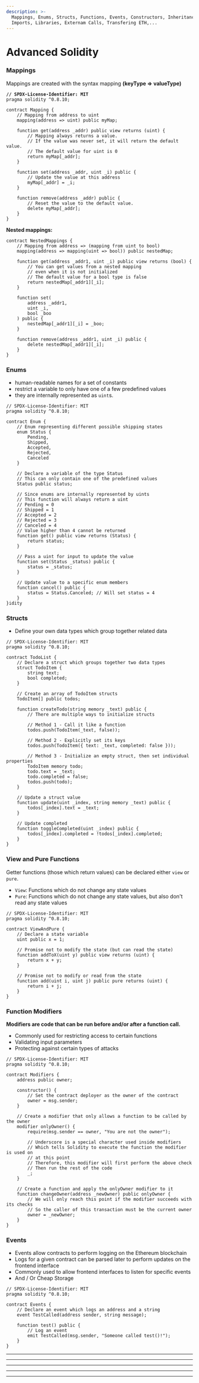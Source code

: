 ```yaml
---
description: >-
  Mappings, Enums, Structs, Functions, Events, Constructors, Inheritance,
  Imports, Libraries, Externam Calls, Transfering ETH,...
---
```


# Advanced Solidity

### Mappings

Mappings are created with the syntax mapping **(keyType => valueType)**

<pre class="language-solidity"><code class="lang-solidity"><strong>// SPDX-License-Identifier: MIT
</strong>pragma solidity ^0.8.10;

contract Mapping {
    // Mapping from address to uint
    mapping(address => uint) public myMap;

    function get(address _addr) public view returns (uint) {
        // Mapping always returns a value.
        // If the value was never set, it will return the default value.
        // The default value for uint is 0
        return myMap[_addr];
    }

    function set(address _addr, uint _i) public {
        // Update the value at this address
        myMap[_addr] = _i;
    }

    function remove(address _addr) public {
        // Reset the value to the default value.
        delete myMap[_addr];
    }
}</code></pre>

**Nested mappings:**

```solidity
contract NestedMappings {
    // Mapping from address => (mapping from uint to bool)
    mapping(address => mapping(uint => bool)) public nestedMap;

    function get(address _addr1, uint _i) public view returns (bool) {
        // You can get values from a nested mapping
        // even when it is not initialized
        // The default value for a bool type is false
        return nestedMap[_addr1][_i];
    }

    function set(
        address _addr1,
        uint _i,
        bool _boo
    ) public {
        nestedMap[_addr1][_i] = _boo;
    }

    function remove(address _addr1, uint _i) public {
        delete nestedMap[_addr1][_i];
    }
}
```

### Enums

* human-readable names for a set of constants
* restrict a variable to only have one of a few predefined values
* they are internally represented as `uint`s.

```solidity
// SPDX-License-Identifier: MIT
pragma solidity ^0.8.10;

contract Enum {
    // Enum representing different possible shipping states
    enum Status {
        Pending,
        Shipped,
        Accepted,
        Rejected,
        Canceled
    }

    // Declare a variable of the type Status
    // This can only contain one of the predefined values
    Status public status;

    // Since enums are internally represented by uints
    // This function will always return a uint
    // Pending = 0
    // Shipped = 1
    // Accepted = 2
    // Rejected = 3
    // Canceled = 4
    // Value higher than 4 cannot be returned
    function get() public view returns (Status) {
        return status;
    }

    // Pass a uint for input to update the value
    function set(Status _status) public {
        status = _status;
    }

    // Update value to a specific enum members
    function cancel() public {
        status = Status.Canceled; // Will set status = 4
    }
}idity
```

### Structs

* Define your own data types which group together related data

```solidity
// SPDX-License-Identifier: MIT
pragma solidity ^0.8.10;

contract TodoList {
    // Declare a struct which groups together two data types
    struct TodoItem {
        string text;
        bool completed;
    }

    // Create an array of TodoItem structs
    TodoItem[] public todos;

    function createTodo(string memory _text) public {
        // There are multiple ways to initialize structs

        // Method 1 - Call it like a function
        todos.push(TodoItem(_text, false));

        // Method 2 - Explicitly set its keys
        todos.push(TodoItem({ text: _text, completed: false }));

        // Method 3 - Initialize an empty struct, then set individual properties
        TodoItem memory todo;
        todo.text = _text;
        todo.completed = false;
        todos.push(todo);
    }

    // Update a struct value
    function update(uint _index, string memory _text) public {
        todos[_index].text = _text;
    }

    // Update completed
    function toggleCompleted(uint _index) public {
        todos[_index].completed = !todos[_index].completed;
    }
}
```

### View and Pure Functions

Getter functions (those which return values) can be declared either `view` or `pure`.

* `View`: Functions which do not change any state values
* `Pure`: Functions which do not change any state values, but also don't read any state values

```solidity
// SPDX-License-Identifier: MIT
pragma solidity ^0.8.10;

contract ViewAndPure {
    // Declare a state variable
    uint public x = 1;

    // Promise not to modify the state (but can read the state)
    function addToX(uint y) public view returns (uint) {
        return x + y;
    }

    // Promise not to modify or read from the state
    function add(uint i, uint j) public pure returns (uint) {
        return i + j;
    }
}
```

### Function Modifiers

**Modifiers are code that can be run before and/or after a function call.**

* Commonly used for restricting access to certain functions
* Validating input parameters
* Protecting against certain types of attacks

```solidity
// SPDX-License-Identifier: MIT
pragma solidity ^0.8.10;

contract Modifiers {
    address public owner;

    constructor() {
        // Set the contract deployer as the owner of the contract
        owner = msg.sender;
    }

    // Create a modifier that only allows a function to be called by the owner
    modifier onlyOwner() {
        require(msg.sender == owner, "You are not the owner");

        // Underscore is a special character used inside modifiers
        // Which tells Solidity to execute the function the modifier is used on
        // at this point
        // Therefore, this modifier will first perform the above check
        // Then run the rest of the code
        _;
    }

    // Create a function and apply the onlyOwner modifier to it
    function changeOwner(address _newOwner) public onlyOwner {
        // We will only reach this point if the modifier succeeds with its checks
        // So the caller of this transaction must be the current owner
        owner = _newOwner;
    }
}
```

### Events

* Events allow contracts to perform logging on the Ethereum blockchain
* Logs for a given contract can be parsed later to perform updates on the frontend interface
* Commonly used to allow frontend interfaces to listen for specific events
* And / Or Cheap Storage

```solidity
// SPDX-License-Identifier: MIT
pragma solidity ^0.8.10;

contract Events {
    // Declare an event which logs an address and a string
    event TestCalled(address sender, string message);

    function test() public {
        // Log an event
        emit TestCalled(msg.sender, "Someone called test()!");
    }
}
```



****

****

****

****

****
